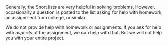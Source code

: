 Generally, the Snort lists are very helpful in solving problems.  However, occasionally a question is posted to the list asking for help with homework, an assignment from college, or similar.  

We do not provide help with homework or assignments.  If you ask for help with *aspects* of the assignment, we can help with that.  But we will not help you with your entire project.